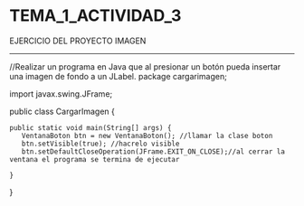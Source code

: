 # TEMA_1_ACTIVIDAD_3
EJERCICIO DEL PROYECTO IMAGEN
__________________________________

//Realizar un programa en Java que al presionar un botón pueda insertar una imagen de fondo a un JLabel.
package cargarimagen;

import javax.swing.JFrame;

public class CargarImagen {

    public static void main(String[] args) {
       VentanaBoton btn = new VentanaBoton(); //llamar la clase boton 
       btn.setVisible(true); //hacrelo visible
       btn.setDefaultCloseOperation(JFrame.EXIT_ON_CLOSE);//al cerrar la ventana el programa se termina de ejecutar
      
    }
    
}
